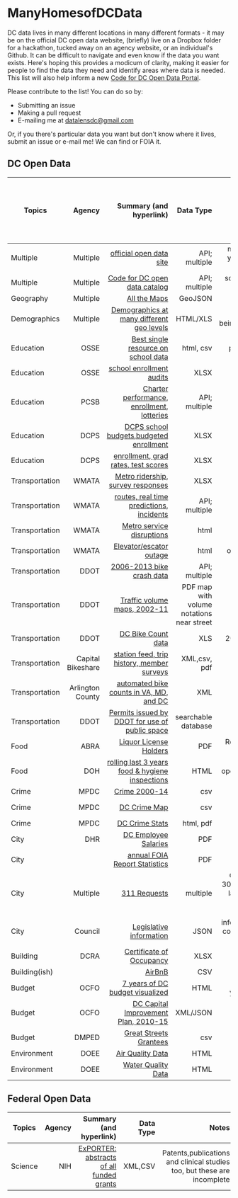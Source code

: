 # ManyHomesofDCData
DC data lives in many different locations in many different formats - it may be on the official DC open data website, (briefly) live on a Dropbox folder for a hackathon, tucked away on an agency website, or an individual's Github. It can be difficult to navigate and even know if the data you want exists. Here's hoping this provides a modicum of clarity, making it easier for people to find the data they need and identify areas where data is needed. This list will also help inform a new [Code for DC Open Data Portal](http://data.codefordc.org/). 

Please contribute to the list! You can do so by:
* Submitting an issue
* Making a pull request
* E-mailing me at datalensdc@gmail.com

Or, if you there's particular data you want but don't know where it lives, submit an issue or e-mail me! We can find or FOIA it.

**DC Open Data**
---------------------------------------------------
| Topics   | Agency   |  Summary (and hyperlink)                            | Data Type     |Notes| Added to [Code for DC Open Data Portal](http://data.codefordc.org/)
| -------- | --------:|----------------------------------------------------:|--------------:|----:|------:|
|Multiple|Multiple|[official open data site](http://opendata.dc.gov/)|API; multiple|mostly geo. highlights include 3+ years of crime, ticketing, crashes and business licenses||
|Multiple|Multiple|[Code for DC open data catalog](https://www.opendatadc.org/)|API; multiple|scraped/FOIA data, slightly dated. We're reviving it!||
|Geography|Multiple|[All the Maps](https://github.com/benbalter/dc-maps)|GeoJSON|by Ben Balter||
|Demographics|Multiple|[Demographics at many different geo levels](http://www.neighborhoodinfodc.org/)|HTML/XLS|population,well-being,housing,foreclosures,schools||
|Education|OSSE|[Best single resource on school data](http://www.learndc.org/)|html, csv|school profiles and performance.Benjamin Robinson created [R package for data](https://github.com/benjaminrobinson/LearnDC)||
|Education|OSSE|[school enrollment audits](http://osse.dc.gov/service/data)|XLSX||X|
|Education|PCSB|[Charter performance, enrollment, lotteries](https://data.dcpcsb.org/)|API; multiple|||
|Education|DCPS|[DCPS school budgets,budgeted enrollment](http://www.dcpsdatacenter.com/index.html)|XLSX||X|
|Education|DCPS|[enrollment, grad rates, test scores](http://dcps.dc.gov/service/dcps-downloadable-data-sets)|XLSX||X|
|Transportation|WMATA|[Metro ridership, survey responses](http://planitmetro.com/data)|XLSX|||
|Transportation|WMATA|[routes, real time predictions, incidents](https://developer.wmata.com/)|API; multiple|||
|Transportation|WMATA|[Metro service disruptions](http://www.wmata.com/rail/service_reports/viewReportArchive.cfm)|html|opendatadc.org has 2012-15. have scraper||
|Transportation|WMATA|[Elevator/escator outage](http://www.wmata.com/rider_tools/metro_service_status/elevator_escalator.cfm?)|html|opendatadc.org has a time series||
|Transportation|DDOT|[2006-2013 bike crash data](http://opendata.arcgis.com/datasets?q=bike%20accidents&t=dc%20bike%20accidents)|API; multiple||X|
|Transportation|DDOT|[Traffic volume maps, 2002-11](http://ddot.dc.gov/page/traffic-volume-maps)|PDF map with volume notations near street|||
|Transportation|DDOT|[DC Bike Count data](https://github.com/HackShopDC/October29-VisionZeroData/tree/master/BikeCountData)|XLS|2002-15 person-led bike counts||
|Transportation|Capital Bikeshare|[station feed, trip history, member surveys](https://www.capitalbikeshare.com/system-data)|XML,csv, pdf|||
|Transportation|Arlington County|[automated bike counts in VA, MD, and DC](http://www.bikearlington.com/pages/biking-in-arlington/counting-bikes-to-plan-for-bikes/counter-dashboard/)|XML|have scraper, need to productionalize||
|Transportation|DDOT|[Permits issued by DDOT for use of public space](https://tops.ddot.dc.gov/DDOTPermitSystem/DDOTPermitOnline/Reports/PublicConstructionPermitReport.aspx)|searchable database|||
|Food|ABRA|[Liquor License Holders](http://abra.dc.gov/page/abc-licensees)|PDF|Replaced every 6ish months;have two previous copies||
|Food|DOH|[rolling last 3 years food & hygiene inspections](http://dc.healthinspections.us/webadmin/dhd_431/web/)|HTML| have rudimentary scrapper; opendatadc.org has history 2010-2015||
|Crime|MPDC|[Crime 2000-14](https://github.com/UrbanInstitute/occ-public-safety/blob/master/data/dccrime2000-2014_cleaned.csv)|csv|||
|Crime|MPDC|[DC Crime Map](http://crimemap.dc.gov/)|csv|searchable database, annual datasets at opendata.dc.gov||
|Crime|MPDC|[DC Crime Stats](http://mpdc.dc.gov/page/statistics-and-data)|html, pdf|citywide crime + traffic fatalities||
|City |DHR|[DC Employee Salaries](http://dchr.dc.gov/public-employee-salary-information)|PDF||X|
|City||[annual FOIA Report Statistics](http://os.dc.gov/page/annual-reports)|PDF|annual FOIA request counts by agency||
|City|Multiple|[311 Requests](https://dc311.secure.force.com/)|multiple|Current 311 requests on the last 30 days map. opendata.dc.org has last 30 days datasets for request types. 2010-13 on opendatadc.org||
|City|Council|[Legislative information](http://lims.dccouncil.us/api)|JSON|information about bills, resolutions, contracts and reports submitted to the Council||
|Building|DCRA|[Certificate of Occupancy](https://github.com/katerabinowitz/ManyHomesofDCData/tree/master/Certificate%20of%20Occupancy%20Data_Hackathon)|XLSX|released during GS hackathons|| 
|Building(ish)||[AirBnB](http://insideairbnb.com/get-the-data.html)|CSV|scraped October 3, 2015||
|Budget|OCFO|[7 years of DC budget visualized](https://openbudget.dc.gov/transparency#/)|HTML|maybe if you create an account you can download the raw data?||
|Budget|OCFO|[DC Capital Improvement Plan, 2010-15](https://github.com/cmgiven/capital-improvement)|XML/JSON|scraped by Chris Given!||
|Budget|DMPED|[Great Streets Grantees](https://drive.google.com/file/d/0B7P0PQCxjXdsajJIa3c4ampiOEU/view)|csv|||
|Environment|DOEE|[Air Quality Data](http://www.mwcog.org/environment/air/data/)|HTML|||
|Environment|DOEE|[Water Quality Data](https://stormcentral.waterlog.com/public/dcwater)|HTML|River, not drinking, water||

**Federal Open Data**
---------------------------------------------------
| Topics   | Agency   |  Summary (and hyperlink)                            | Data Type     |Notes|
| -------- | --------:|----------------------------------------------------:|--------------:|----:|
|Science|NIH|[ExPORTER: abstracts of all funded grants](http://exporter.nih.gov/ExPORTER_Catalog.aspx?sid=3&index=1)|XML,CSV|Patents,publications and clinical studies too, but these are incomplete|

